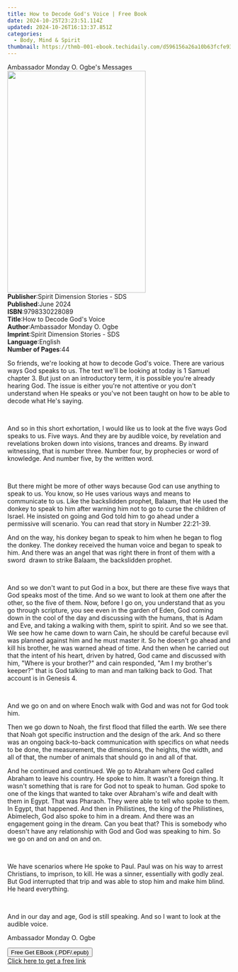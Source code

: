 ```yaml
---
title: How to Decode God's Voice | Free Book
date: 2024-10-25T23:23:51.114Z
updated: 2024-10-26T16:13:37.851Z
categories:
  - Body, Mind & Spirit
thumbnail: https://thmb-001-ebook.techidaily.com/d596156a26a10b63fcfe9355d6d86b393ea1bb31e178e41448f0a0a65441101b.jpg
---
```

<main id="book-container">
  <div class="flex flex-col">
    <div class="book-brief flex-1 py-6 px-4 sm:p-6 md:py-10 md:px-8">
      <!-- brief-->
      <div class="book-brief-main">Ambassador Monday O. Ogbe's Messages</div>
    </div>
    <div
      class="book-meta-info flex-1 grid gap-4 col-start-1 col-end-3 row-start-1 sm:mb-6 sm:grid-cols-4 lg:gap-6 lg:col-start-2 lg:row-end-6 lg:row-span-6 lg:mb-0"
    >
      <div
        class="book-meta-info-left place-content-center mt-4 p-4 text-sm leading-6 col-start-2 col-span-2 dark:text-slate-400"
      >
        <img
          class="w-full h-500 object-cover rounded-lg sm:h-255 sm:col-span-2 lg:col-span-full"
          src="https://img-001-ebook.techidaily.com/a9a7bb8307e00bf15858d2715391565b6c8f5f4727ac78b98fcb911ef272f12b.jpg"
          alt=""
          width="312"
          height="500"
        />
      </div>
      <div
        class="book-meta-info-right mt-2 col-start-1 row-start-2 col-span-3 self-center"
      >
        <!-- meta data  -->
        <div class="flex flex-col px-4 md:px-8">
          <div class="flex-1">
            <strong>Publisher</strong>:<span class="px-2"
              >Spirit Dimension Stories - SDS</span
            >
          </div>
          <div class="flex-1">
            <strong>Published</strong>:<span class="px-2">June 2024</span>
          </div>
          <div class="flex-1">
            <strong>ISBN</strong>:<span class="px-2">9798330228089</span>
          </div>
          <div class="flex-1">
            <strong>Title</strong>:<span class="px-2"
              >How to Decode God&#39;s Voice</span
            >
          </div>
          <div class="flex-1">
            <strong>Author</strong>:<span class="px-2"
              >Ambassador Monday O. Ogbe</span
            >
          </div>
          <div class="flex-1">
            <strong>Imprint</strong>:<span class="px-2"
              >Spirit Dimension Stories - SDS</span
            >
          </div>
          <div class="flex-1">
            <strong>Language</strong>:<span class="px-2">English</span>
          </div>
          <div class="flex-1">
            <strong>Number of Pages</strong>:<span class="px-2">44</span>
          </div>
        </div>
      </div>
    </div>
    <div class="book-description flex-1 py-6 px-4 sm:p-6 md:py-10 md:px-8">
      <div class="book-description-main">
        <div accordion-content="" id="description">
          <p>
            So friends, we're looking at how to decode God's voice. There are
            various ways God speaks to us. The text we'll be looking at today is
            1 Samuel chapter 3. But just on an introductory term, it is possible
            you're already hearing God. The issue is either you're not attentive
            or you don't understand when He speaks or you've not been taught on
            how to be able to decode what He's saying.
          </p>
          <p><br /></p>
          <p>
            And so in this short exhortation, I would like us to look at the
            five ways God speaks to us. Five ways. And they are by audible
            voice, by revelation and revelations broken down into visions,
            trances and dreams. By inward witnessing, that is number three.
            Number four, by prophecies or word of knowledge. And number five, by
            the written word.
          </p>
          <p><br /></p>
          <p>
            But there might be more of other ways because God can use anything
            to speak to us. You know, so He uses various ways and means to
            communicate to us. Like the backslidden prophet, Balaam, that He
            used the donkey to speak to him after warning him not to go to curse
            the children of Israel. He insisted on going and God told him to go
            ahead under a permissive will scenario. You can read that story in
            Number 22:21-39.
          </p>
          <p>
            And on the way, his donkey began to speak to him when he began to
            flog the donkey. The donkey received the human voice and began to
            speak to him. And there was an angel that was right there in front
            of them with a sword ️ drawn to strike Balaam, the backslidden
            prophet.
          </p>
          <p><br /></p>
          <p>
            And so we don't want to put God in a box, but there are these five
            ways that God speaks most of the time. And so we want to look at
            them one after the other, so the five of them. Now, before I go on,
            you understand that as you go through scripture, you see even in the
            garden of Eden, God coming down in the cool of the day and
            discussing with the humans, that is Adam and Eve, and taking a
            walking with them, spirit to spirit. And so we see that. We see how
            he came down to warn Cain, he should be careful because evil was
            planned against him and he must master it. So he doesn't go ahead
            and kill his brother, he was warned ahead of time. And then when he
            carried out that the intent of his heart, driven by hatred, God came
            and discussed with him, "Where is your brother?" and cain responded,
            "Am I my brother's keeper?" that is God talking to man and man
            talking back to God. That account is in Genesis 4.
          </p>
          <p><br /></p>
          <p>
            And we go on and on where Enoch walk with God and was not for God
            took him.
          </p>
          <p>
            Then we go down to Noah, the first flood that filled the earth. We
            see there that Noah got specific instruction and the design of the
            ark. And so there was an ongoing back-to-back communication with
            specifics on what needs to be done, the measurement, the dimensions,
            the heights, the width, and all of that, the number of animals that
            should go in and all of that.
          </p>
          <p>
            And he continued and continued. We go to Abraham where God called
            Abraham to leave his country. He spoke to him. It wasn't a foreign
            thing. It wasn't something that is rare for God not to speak to
            human. God spoke to one of the kings that wanted to take over
            Abraham's wife and dealt with them in Egypt. That was Pharaoh. They
            were able to tell who spoke to them. In Egypt, that happened. And
            then in Philistines, the king of the Philistines, Abimelech, God
            also spoke to him in a dream. And there was an engagement going in
            the dream. Can you beat that? This is somebody who doesn't have any
            relationship with God and God was speaking to him. So we go on and
            on and on and on.
          </p>
          <p><br /></p>
          <p>
            We have scenarios where He spoke to Paul. Paul was on his way to
            arrest Christians, to imprison, to kill. He was a sinner,
            essentially with godly zeal. But God interrupted that trip and was
            able to stop him and make him blind. He heard everything.
          </p>
          <p><br /></p>
          <p>
            And in our day and age, God is still speaking. And so I want to look
            at the audible voice.
          </p>
          <p>Ambassador Monday O. Ogbe</p>
        </div>
        <div class="accordion-fader"></div>
      </div>
    </div>
    <div class="book-excerpts flex-1 py-6 px-4 sm:p-6 md:py-10 md:px-8"></div>
    <div
      class="book-about-author flex-1 py-6 px-4 sm:p-6 md:py-10 md:px-8"
    ></div>
    <div class="book-free-get flex-1 py-6 px-4 sm:p-6 md:py-10 md:px-8">
      <button
        id="btn-free-get"
        class="bg-blue-500 hover:bg-blue-700 text-white font-bold py-2 px-4 rounded"
      >
        Free Get EBook (.PDF/.epub)
      </button>
      <div id="countdown-display" class="px-2 text-lg mt-2"></div>
      <a
        id="free-link"
        class="hidden bg-blue-500 hover:bg-blue-700 text-white font-bold py-2 px-4 rounded"
        href="https://www.ebooks.com/en-us/book/211383274/how-to-decode-god-s-voice/ambassador-monday-o-ogbe/"
        target="_blank"
        >Click here to get a free link</a
      >
    </div>
    <script>
      let countdownTime = 0;
      let countdownInterval = null;
      document
        .getElementById('btn-free-get')
        .addEventListener('click', startCountdown);
      function startCountdown() {
        countdownTime = new Date().getTime() + 60000 * 3;
        countdownInterval = setInterval(updateCountdown, 1000);
        document.getElementById('btn-free-get').disabled = true;
        document
          .getElementById('btn-free-get')
          .classList.add('bg-gray-500', 'cursor-not-allowed');
      }
      function updateCountdown() {
        let currentTime = new Date().getTime();
        let timeLeft = countdownTime - currentTime;
        let secondsLeft = Math.floor(timeLeft / 1000);
        document.getElementById('countdown-display').innerHTML =
          `Remaining time: ${secondsLeft} seconds.`;
        if (secondsLeft <= 0) {
          clearInterval(countdownInterval);
          document.getElementById('btn-free-get').classList.add('hidden');
          document.getElementById('free-link').classList.remove('hidden');
          document.getElementById('countdown-display').innerHTML = '';
        }
      }
    </script>
  </div>
</main>

<ins class="adsbygoogle"
      style="display:block"
      data-ad-client="ca-pub-7571918770474297"
      data-ad-slot="8358498916"
      data-ad-format="auto"
      data-full-width-responsive="true"></ins>
    